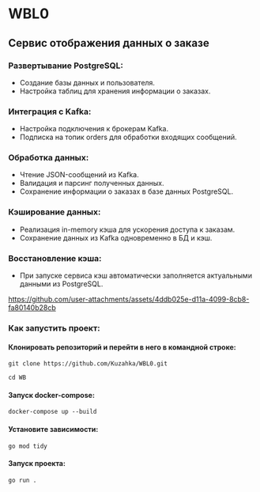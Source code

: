 # WBL0
## Сервис отображения данных о заказе
### Развертывание PostgreSQL:

- Создание базы данных и пользователя.
- Настройка таблиц для хранения информации о заказах.
### Интеграция с Kafka:

- Настройка подключения к брокерам Kafka.
- Подписка на топик orders для обработки входящих сообщений.
### Обработка данных:

- Чтение JSON-сообщений из Kafka.
- Валидация и парсинг полученных данных.
- Сохранение информации о заказах в базе данных PostgreSQL.
### Кэширование данных:

- Реализация in-memory кэша для ускорения доступа к заказам.
- Сохранение данных из Kafka одновременно в БД и кэш.
### Восстановление кэша:

- При запуске сервиса кэш автоматически заполняется актуальными данными из PostgreSQL.

https://github.com/user-attachments/assets/4ddb025e-d11a-4099-8cb8-fa80140b28cb

### Как запустить проект:

#### Клонировать репозиторий и перейти в него в командной строке:

```
git clone https://github.com/Kuzahka/WBL0.git
```

```
cd WB
```

#### Запуск docker-compose:

```
docker-compose up --build
```

#### Установите зависимости:

```
go mod tidy
```

#### Запуск проекта:

```
go run .
```
